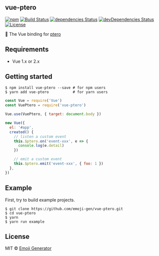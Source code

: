 vue-ptero
----------

[![npm](https://img.shields.io/npm/v/vue-ptero.svg?maxAge=2592000)](https://www.npmjs.org/package/vue-ptero)
[![Build Status](https://travis-ci.org/emoji-gen/vue-ptero.svg?branch=master)](https://travis-ci.org/emoji-gen/vue-ptero)
[![dependencies Status](https://david-dm.org/emoji-gen/vue-ptero/status.svg)](https://david-dm.org/emoji-gen/vue-ptero)
[![devDependencies Status](https://david-dm.org/emoji-gen/vue-ptero/dev-status.svg)](https://david-dm.org/emoji-gen/vue-ptero?type=dev)
[![License](https://img.shields.io/static/v1?label=License&message=MIT&color=green)](https://opensource.org/licenses/MIT)

:deciduous_tree: The Vue binding for [ptero](https://github.com/emoji-gen/ptero)

## Requirements

- Vue 1.x or 2.x

## Getting started

```
$ npm install vue-ptero --save # for npm users
$ yarn add vue-ptero           # for yarn users
```

```js
const Vue = require('Vue')
const VuePtero = require('vue-ptero')

Vue.use(VuePtero, { target: document.body })

new Vue({
  el: '#app',
  created() {
    // listen a custom event
    this.$ptero.on('event-xxx', e => {
      console.log(e.detail)
    })

    // emit a custom event
    this.$ptero.emit('event-xxx', { foo: 1 })
  },
})
```

## Example
First, try to build example projects.

```
$ git clone https://github.com/emoji-gen/vue-ptero.git
$ cd vue-ptero
$ yarn
$ yarn run example
```

## License
MIT &copy; [Emoji Generator](https://emoji-gen.ninja)
